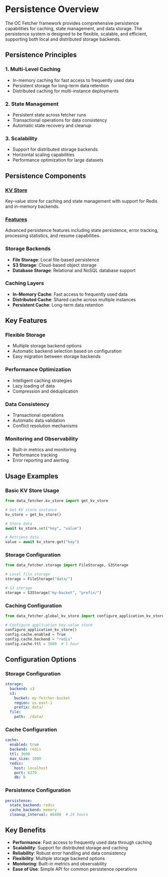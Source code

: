# Persistence Overview

The OC Fetcher framework provides comprehensive persistence capabilities for caching, state management, and data storage. The persistence system is designed to be flexible, scalable, and efficient, supporting both local and distributed storage backends.

## Persistence Principles

### 1. **Multi-Level Caching**
- In-memory caching for fast access to frequently used data
- Persistent storage for long-term data retention
- Distributed caching for multi-instance deployments

### 2. **State Management**
- Persistent state across fetcher runs
- Transactional operations for data consistency
- Automatic state recovery and cleanup

### 3. **Scalability**
- Support for distributed storage backends
- Horizontal scaling capabilities
- Performance optimization for large datasets

## Persistence Components

### [KV Store](kv_store.md)
Key-value store for caching and state management with support for Redis and in-memory backends.

### [Features](features.md)
Advanced persistence features including state persistence, error tracking, processing statistics, and resume capabilities.

### **Storage Backends**
- **File Storage**: Local file-based persistence
- **S3 Storage**: Cloud-based object storage
- **Database Storage**: Relational and NoSQL database support

### **Caching Layers**
- **In-Memory Cache**: Fast access to frequently used data
- **Distributed Cache**: Shared cache across multiple instances
- **Persistent Cache**: Long-term data retention

## Key Features

### **Flexible Storage**
- Multiple storage backend options
- Automatic backend selection based on configuration
- Easy migration between storage backends

### **Performance Optimization**
- Intelligent caching strategies
- Lazy loading of data
- Compression and deduplication

### **Data Consistency**
- Transactional operations
- Automatic data validation
- Conflict resolution mechanisms

### **Monitoring and Observability**
- Built-in metrics and monitoring
- Performance tracking
- Error reporting and alerting

## Usage Examples

### **Basic KV Store Usage**
```python
from data_fetcher.kv_store import get_kv_store

# Get KV store instance
kv_store = get_kv_store()

# Store data
await kv_store.set("key", "value")

# Retrieve data
value = await kv_store.get("key")
```

### **Storage Configuration**
```python
from data_fetcher.storage import FileStorage, S3Storage

# Local file storage
storage = FileStorage("data/")

# S3 storage
storage = S3Storage("my-bucket", "prefix/")
```

### **Caching Configuration**
```python
from data_fetcher.global_kv_store import configure_application_kv_store

# Configure application key-value store
configure_application_kv_store()
config.cache.enabled = True
config.cache.backend = "redis"
config.cache.ttl = 3600  # 1 hour
```

## Configuration Options

### **Storage Configuration**
```yaml
storage:
  backend: s3
  s3:
    bucket: my-fetcher-bucket
    region: us-east-1
    prefix: data/
  file:
    path: ./data/
```

### **Cache Configuration**
```yaml
cache:
  enabled: true
  backend: redis
  ttl: 3600
  max_size: 1000
  redis:
    host: localhost
    port: 6379
    db: 0
```

### **Persistence Configuration**
```yaml
persistence:
  state_backend: redis
  cache_backend: memory
  cleanup_interval: 86400  # 24 hours
```

## Key Benefits

- **Performance**: Fast access to frequently used data through caching
- **Scalability**: Support for distributed storage and caching
- **Reliability**: Robust error handling and data consistency
- **Flexibility**: Multiple storage backend options
- **Monitoring**: Built-in metrics and observability
- **Ease of Use**: Simple API for common persistence operations
